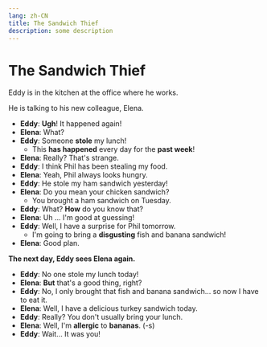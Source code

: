 ```yaml
---
lang: zh-CN
title: The Sandwich Thief
description: some description
---
```


# The Sandwich Thief

Eddy is in the kitchen at the office where he works.

He is talking to his new colleague, Elena.

- **Eddy**: **Ugh**! It happened again!
- **Elena**: What?
- **Eddy**: Someone **stole** my lunch!
  - This **has happened** every day for the **past week**!
- **Elena**: Really? That's strange.
- **Eddy**: I think Phil has been stealing my food.
- **Elena**: Yeah, Phil always looks hungry.
- **Eddy**: He stole my ham sandwich yesterday!
- **Elena**: Do you mean your chicken sandwich?
  - You brought a ham sandwich on Tuesday.
- **Eddy**: What? **How** do you know that?
- **Elena**: Uh … I'm good at guessing!
- **Eddy**: Well, I have a surprise for Phil tomorrow.
  - I'm going to bring a **disgusting** fish and banana sandwich!
- **Elena**: Good plan.

**The next day, Eddy sees Elena again.**

- **Eddy**: No one stole my lunch today!
- **Elena**: **But** that's a good thing, right?
- **Eddy**: No, I only brought that fish and banana sandwich… so now I have to eat it.
- **Elena**: Well, I have a delicious turkey sandwich today.
- **Eddy**: Really? You don't usually bring your lunch.
- **Elena**: Well, I'm **allergic** to **bananas**. (-s)
- **Eddy**: Wait… It was you!
